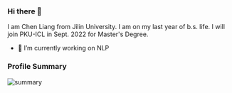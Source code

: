 ### Hi there 👋

I am Chen Liang from Jilin University. I am on my last year of b.s. life.
I will join PKU-ICL in Sept. 2022 for Master's Degree.
- 🔭 I’m currently working on NLP

### Profile Summary

![summary](https://github-readme-stats.vercel.app/api?username=chenllliang&show_icons=true&theme=radical)
